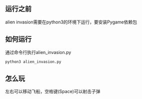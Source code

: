 ## 运行之前

alien invasion需要在python3的环境下运行，要安装Pygame依赖包

## 如何运行

通过命令行执行alien_invasion.py

```python
python3 alien_invasion.py
```

## 怎么玩

左右可以移动飞船，空格键(Space)可以射击子弹


